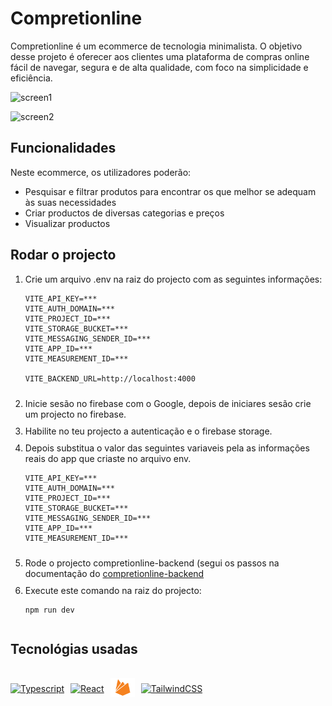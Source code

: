 # Compretionline

Compretionline é um ecommerce de tecnologia minimalista. O objetivo desse projeto é oferecer aos clientes uma plataforma de compras online fácil de navegar, segura e de alta qualidade, com foco na simplicidade e eficiência.

![screen1](./screens/Captura%20de%20ecrã%20de%202023-02-22%2017-59-16.png)

![screen2](./screens/Captura%20de%20ecrã%20de%202023-02-22%2017-59-35.png)

## Funcionalidades

Neste ecommerce, os utilizadores poderão:

- Pesquisar e filtrar produtos para encontrar os que melhor se adequam às suas necessidades
- Criar productos de diversas categorias e preços
- Visualizar productos

## Rodar o projecto
<ol style="display: flex;flex-direction:column; gap:10px;">
  <li>
    Crie um arquivo .env na raiz do projecto com as seguintes informações:

    VITE_API_KEY=***
    VITE_AUTH_DOMAIN=***
    VITE_PROJECT_ID=***
    VITE_STORAGE_BUCKET=***
    VITE_MESSAGING_SENDER_ID=***
    VITE_APP_ID=***
    VITE_MEASUREMENT_ID=***
    
    VITE_BACKEND_URL=http://localhost:4000
    
  </li>


  <li>Inicie sesão no firebase com o Google, depois de iniciares sesão crie um projecto no firebase.</li>

  <li>Habilite no teu projecto a autenticação e o firebase storage.</li>

  <li>
    Depois substitua o valor das seguintes variaveis pela as informações reais do app que criaste no arquivo env.

    VITE_API_KEY=***
    VITE_AUTH_DOMAIN=***
    VITE_PROJECT_ID=***
    VITE_STORAGE_BUCKET=***
    VITE_MESSAGING_SENDER_ID=***
    VITE_APP_ID=***
    VITE_MEASUREMENT_ID=***
  </li>



  <li>Rode o projecto compretionline-backend (segui os passos na documentação do <a href="https://github.com/compretionline">compretionline-backend</a/</li>

  <li>
    Execute este comando na raiz do projecto:

    npm run dev
  </li>
</ol>

## Tecnológias usadas

<br>

<div style="display: flex;gap:10px;align-items:center;">
  <a href="https://www.typescriptlang.org/" target="_blank" rel="noreferrer"><img src="https://raw.githubusercontent.com/danielcranney/readme-generator/main/public/icons/skills/typescript-colored.svg" width="30" height="30" alt="Typescript" /></a>
<a href="https://reactjs.org/" target="_blank" rel="noreferrer"><img src="https://raw.githubusercontent.com/danielcranney/readme-generator/main/public/icons/skills/react-colored.svg" width="30" height="30" alt="React" /></a>
<a href="https://firebase.com/" target="_blank" rel="noreferrer"><img src="https://raw.githubusercontent.com/devicons/devicon/master/icons/firebase/firebase-plain.svg" width="39" height="30" alt="Firebase" /></a>
<a href="https://tailwindcss.com/" target="_blank" rel="noreferrer"><img src="https://raw.githubusercontent.com/danielcranney/readme-generator/main/public/icons/skills/tailwindcss-colored.svg" width="30" height="30" alt="TailwindCSS" /></a>
<br />